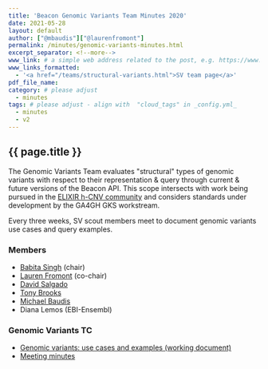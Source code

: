 ```yaml
---
title: 'Beacon Genomic Variants Team Minutes 2020'
date: 2021-05-28
layout: default
author: ["@mbaudis"]["@laurenfromont"]
permalink: /minutes/genomic-variants-minutes.html
excerpt_separator: <!--more-->
www_link: # a simple web address related to the post, e.g. https://www.ga4gh.org
www_links_formatted:
  - '<a href="/teams/structural-variants.html">SV team page</a>'
pdf_file_name: 
category: # please adjust
  - minutes
tags: # please adjust - align with  "cloud_tags" in _config.yml_
  - minutes
  - v2
---
```


## {{ page.title }}

<!--more-->

The Genomic Variants Team evaluates "structural" types of genomic variants
with respect to their representation & query through current & future versions
of the Beacon API. This scope intersects with work being pursued in the
[ELIXIR h-CNV community](https://hcnv.github.io) and considers standards under
development by the GA4GH GKS workstream.
 
<!--more-->

Every three weeks, SV scout members meet to document genomic variants use cases and query examples. 

### Members

* [Babita Singh](https://beacon-project.io/people/Babita-Singh/) (chair)
* [Lauren Fromont](https://beacon-project.io/people/lauren-fromont/) (co-chair)
* [David Salgado](https://hcnv.github.io/people/David-Salgado/)
* [Tony Brooks](https://beacon-project.io/people/Anthony-Brookes/)
* [Michael Baudis](https://info.baudisgroup.org/group/Michael_Baudis/)
* Diana Lemos (EBI-Ensembl)

### Genomic Variants TC

* [Genomic variants: use cases and examples (working document)](https://docs.google.com/document/d/1cwwRQ2PtlN1dBffCugdkbSHWCPmLgLkADd-5mu-rVAw/edit?usp=sharing)
* [Meeting minutes](https://docs.google.com/document/d/198qR-MNPqXUdDySDeOIbBtVRrkG2uxY_MX3KMpnbuE8/edit?usp=sharing)
